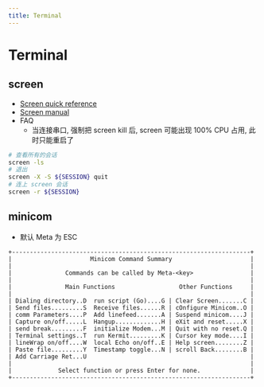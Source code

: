 ```yaml
---
title: Terminal
---
```


# Terminal

## screen

- [Screen quick reference](http://aperiodic.net/screen/quick_reference)
- [Screen manual](http://www.gnu.org/software/screen/manual/screen.html)
- FAQ
  - 当连接串口, 强制把 screen kill 后, screen 可能出现 100% CPU 占用, 此时只能重启了

```bash
# 查看所有的会话
screen -ls
# 退出
screen -X -S ${SESSION} quit
# 连上 screen 会话
screen -r ${SESSION}
```

## minicom

- 默认 Meta 为 ESC

```
+-------------------------------------------------------------------+
|                      Minicom Command Summary                      |
|                                                                   |
|               Commands can be called by Meta-<key>                |
|                                                                   |
|               Main Functions                  Other Functions     |
|                                                                   |
| Dialing directory..D  run script (Go)....G | Clear Screen.......C |
| Send files.........S  Receive files......R | cOnfigure Minicom..O |
| comm Parameters....P  Add linefeed.......A | Suspend minicom....J |
| Capture on/off.....L  Hangup.............H | eXit and reset.....X |
| send break.........F  initialize Modem...M | Quit with no reset.Q |
| Terminal settings..T  run Kermit.........K | Cursor key mode....I |
| lineWrap on/off....W  local Echo on/off..E | Help screen........Z |
| Paste file.........Y  Timestamp toggle...N | scroll Back........B |
| Add Carriage Ret...U                                              |
|                                                                   |
|             Select function or press Enter for none.              |
+-------------------------------------------------------------------+
```
